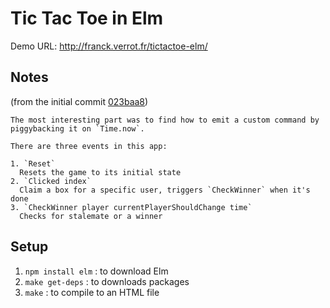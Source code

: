 # Tic Tac Toe in Elm

Demo URL: http://franck.verrot.fr/tictactoe-elm/

## Notes

(from the initial commit [023baa8](https://github.com/franckverrot/tictactoe-elm/commit/023baa8dcf95aba3399a8d3fae8adb4b9636b654))

```
The most interesting part was to find how to emit a custom command by
piggybacking it on `Time.now`.

There are three events in this app:

1. `Reset`
  Resets the game to its initial state
2. `Clicked index`
  Claim a box for a specific user, triggers `CheckWinner` when it's done
3. `CheckWinner player currentPlayerShouldChange time`
  Checks for stalemate or a winner
```

## Setup

1. `npm install elm` : to download Elm
2. `make get-deps` : to downloads packages
3. `make` : to compile to an HTML file
